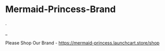 # Mermaid-Princess-Brand
.

_


Please Shop Our Brand - https://mermaid-princess.launchcart.store/shop

